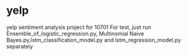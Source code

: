 # yelp
yelp sentiment analysis project for 10701
For test, just run Ensemble_of_logistic_regression.py, Multinomial Naive Bayes.py,lstm_classification_model.py and lstm_regression_model.py separately
